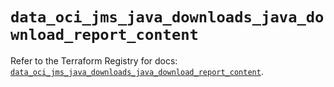 # `data_oci_jms_java_downloads_java_download_report_content`

Refer to the Terraform Registry for docs: [`data_oci_jms_java_downloads_java_download_report_content`](https://registry.terraform.io/providers/hashicorp/oci/7.19.0/docs/data-sources/jms_java_downloads_java_download_report_content).
